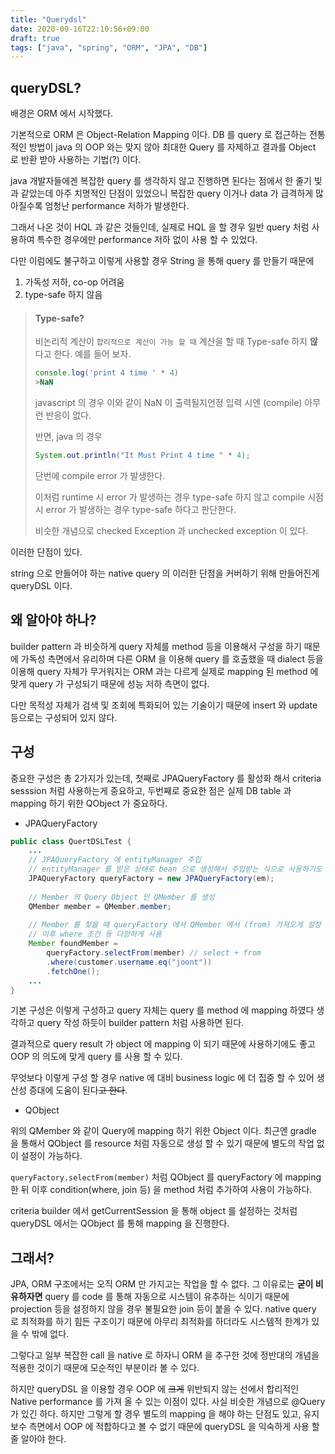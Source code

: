 ```yaml
---
title: "Querydsl"
date: 2020-09-16T22:10:56+09:00
draft: true
tags: ["java", "spring", "ORM", "JPA", "DB"]
---
```


## queryDSL?

배경은 ORM 에서 시작했다. 

기본적으로 ORM 은 Object-Relation Mapping 이다. DB 를 query 로 접근하는 전통적인 방법이
java 의 OOP 와는 맞지 않아 최대한 Query 를 자제하고 결과를 Object 로 반환 받아 사용하는 기법(?) 이다.

java 개발자들에겐 복잡한 query 를 생각하지 않고 진행하면 된다는 점에서 한 줄기 빛과 같았는데 아주 치명적인 단점이 있었으니
복잡한 query 이거나 data 가 급격하게 많아질수록 엄청난 performance 저하가 발생한다.

그래서 나온 것이 HQL 과 같은 것들인데, 실제로 HQL 을 할 경우 일반 query 처럼 사용하여 특수한 경우에만 performance 저하 없이 사용 할 수 있었다.

다만 이럼에도 불구하고 이렇게 사용할 경우 String 을 통해 query 를 만들기 때문에

1. 가독성 저하, co-op 어려움
2. type-safe 하지 않음

> #### Type-safe?
>
>비논리적 계산이 `합리적으로 계산이 가능 할 때` 계산을 할 때 Type-safe 하지 **않** 다고 한다.
>예를 들어 보자.
>
>```javascript
>console.log('print 4 time ' * 4)
>>NaN
>```
>javascript 의 경우 이와 같이 NaN 이 출력될지언정 입력 시엔 (compile) 아무런 반응이 없다.
>
>반면, java 의 경우
>
>```java
>System.out.println("It Must Print 4 time " * 4);
>```
>
>단번에 compile error 가 발생한다.
>
>이처럼 runtime 시 error 가 발생하는 경우 type-safe 하지 않고
>compile 시점 시 error 가 발생하는 경우 type-safe 하다고 판단한다.
>
>비슷한 개념으로 checked Exception 과 unchecked exception 이 있다.

이러한 단점이 있다.

string 으로 만들어야 하는 native query 의 이러한 단점을 커버하기 위해 만들어진게 queryDSL 이다.

## 왜 알아야 하나?

builder pattern 과 비슷하게 query 자체를 method 등을 이용해서 구성을 하기 때문에 가독성 측면에서 유리하며
다른 ORM 을 이용해 query 를 호출했을 때 dialect 등을 이용해 query 자체가 무거워지는 ORM 과는 다르게 실제로 mapping 된 method 에 맞게
query 가 구성되기 때문에 성능 저하 측면이 없다.

다만 목적성 자체가 검색 및 조회에 특화되어 있는 기술이기 때문에 insert 와 update 등으로는 구성되어 있지 않다.

## 구성

중요한 구성은 총 2가지가 있는데, 첫째로 JPAQueryFactory 를 활성화 해서 criteria sesssion 처럼 사용하는게 중요하고,
두번째로 중요한 점은 실제 DB table 과 mapping 하기 위한 QObject 가 중요하다.

- JPAQueryFactory

```java
public class QuertDSLTest {
    ...
    // JPAQueryFactory 에 entityManager 주입
    // entityManager 를 받은 상태로 bean 으로 생성해서 주입받는 식으로 사용하기도 한다.
    JPAQueryFactory queryFactory = new JPAQueryFactory(em);
    
    // Member 의 Query Object 인 QMember 를 생성
    QMember member = QMember.member;
    
    // Member 를 찾을 때 queryFactory 에서 QMember 에서 (from) 가져오게 설정
    // 이후 where 조건 등 다양하게 사용
    Member foundMember = 
        queryFactory.selectFrom(member) // select + from
        .where(customer.username.eq("joont"))
        .fetchOne();
    ...
}
```

기본 구성은 이렇게 구성하고 query 자체는 query 를 method 에 mapping 하였다 생각하고 query 작성 하듯이
builder pattern 처럼 사용하면 된다.

결과적으로 query result 가 object 에 mapping 이 되기 때문에 사용하기에도 좋고 OOP 의 의도에 맞게 query 를 사용 할 수 있다.

무엇보다 이렇게 구성 할 경우 native 에 대비 business logic 에 더 집중 할 수 있어 생산성 증대에 도움이 된다~~고 한다~~.

- QObject

위의 QMember 와 같이 Query에 mapping 하기 위한 Object 이다. 최근엔 gradle 을 통해서 QObject 를 resource 처럼 자동으로 생성 할 수 있기 때문에
별도의 작업 없이 설정이 가능하다.

`queryFactory.selectFrom(member)` 처럼 QObject 를 queryFactory 에 mapping 한 뒤 이후 condition(where, join 등) 을 method 처럼 추가하여
사용이 가능하다.

criteria builder 에서 getCurrentSession 을 통해 object 를 설정하는 것처럼 queryDSL 에서는 QObject 를 통해 mapping 을 진행한다. 

## 그래서?

JPA, ORM 구조에서는 오직 ORM 만 가지고는 작업을 할 수 없다. 그 이유로는 **굳이 비유하자면** query 를 code 를 통해 자동으로 시스템이 유추하는 식이기 때문에
projection 등을 설정하지 않을 경우 불필요한 join 등이 붙을 수 있다. native query 로 최적화를 하기 힘든 구조이기 때문에 아무리 최적화를 하더라도 시스템적 한계가 있을 수 밖에 없다.

그렇다고 일부 복잡한 call 을 native 로 하자니 ORM 을 추구한 것에 정반대의 개념을 적용한 것이기 때문에 모순적인 부분이라 볼 수 있다.

하지만 queryDSL 을 이용할 경우 OOP 에 ~~크게~~ 위반되지 않는 선에서 합리적인 Native performance 를 가져 올 수 있는 이점이 있다.
사실 비슷한 개념으로 @Query 가 있긴 하다. 하지만 그렇게 할 경우 별도의 mapping 을 해야 하는 단점도 있고, 유지보수 측면에서 OOP 에 적합하다고 볼 수 없기 때문에
queryDSL 을 익숙하게 사용 할 줄 알아야 한다.

